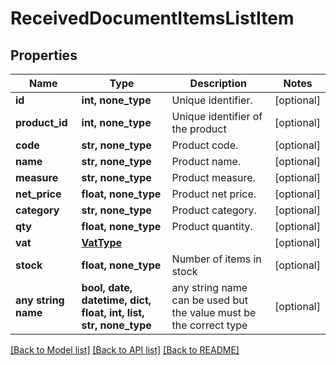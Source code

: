 # ReceivedDocumentItemsListItem


## Properties
Name | Type | Description | Notes
------------ | ------------- | ------------- | -------------
**id** | **int, none_type** | Unique identifier. | [optional] 
**product_id** | **int, none_type** | Unique identifier of the product | [optional] 
**code** | **str, none_type** | Product code. | [optional] 
**name** | **str, none_type** | Product name. | [optional] 
**measure** | **str, none_type** | Product measure. | [optional] 
**net_price** | **float, none_type** | Product net price. | [optional] 
**category** | **str, none_type** | Product category. | [optional] 
**qty** | **float, none_type** | Product quantity. | [optional] 
**vat** | [**VatType**](VatType.md) |  | [optional] 
**stock** | **float, none_type** | Number of items in stock | [optional] 
**any string name** | **bool, date, datetime, dict, float, int, list, str, none_type** | any string name can be used but the value must be the correct type | [optional]

[[Back to Model list]](../README.md#documentation-for-models) [[Back to API list]](../README.md#documentation-for-api-endpoints) [[Back to README]](../README.md)


